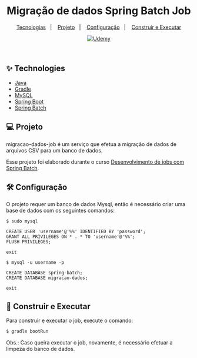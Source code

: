 <h1 align=center>
  Migração de dados Spring Batch Job
</h1>

<p align=center>
  <a href="#-technologies">Tecnologias</a>&nbsp;&nbsp;&nbsp;|&nbsp;&nbsp;&nbsp;
  <a href="#-project">Projeto</a>&nbsp;&nbsp;&nbsp;|&nbsp;&nbsp;&nbsp;
  <a href="#-configuration">Configuração</a>&nbsp;&nbsp;&nbsp;|&nbsp;&nbsp;&nbsp;
  <a href="#-developing">Construir e Executar</a>
</p>

<p align=center>
  <a href="https://www.udemy.com/certificate/UC-6bb2ce42-571a-4186-92e1-dcf686207aed/"> <img alt="Udemy" src=https://img.shields.io/badge/Udemy-EC5252?style=flat-square&logo=Udemy&logoColor=white&labelColor=purple&color=purple&https://www.udemy.com/certificate/UC-6bb2ce42-571a-4186-92e1-dcf686207aed/></a>
</p>

<br>

## ✨ Technologies

- [Java](https://www.oracle.com/java/technologies/downloads/)
- [Gradle](https://docs.gradle.org/current/userguide/userguide.html)
- [MySQL](https://dev.mysql.com/downloads/mysql/)
- [Spring Boot](https://spring.io/projects/spring-boot)
- [Spring Batch](https://spring.io/projects/spring-batch)

## 💻 Projeto

migracao-dados-job é um serviço que efetua a migração de dados de arquivos CSV para um banco de dados.

Esse projeto foi elaborado durante o curso [Desenvolvimento de jobs com Spring Batch](https://www.udemy.com/share/103eh43@WkfdGKu8A6NAdGpSxOIOLN9tjcdECAP3NEiN3MdU4dH98wKcM9gwKAvTr6u4EryC/).

## 🛠️ Configuração

O projeto requer um banco de dados Mysql, então é necessário criar uma base de dados com os seguintes comandos:

```
$ sudo mysql

CREATE USER 'username'@'%%' IDENTIFIED BY 'password';
GRANT ALL PRIVILEGES ON * . * TO 'username'@'%%';
FLUSH PRIVILEGES;

exit

$ mysql -u username -p

CREATE DATABASE spring-batch;
CREATE DATABASE migracao-dados;

exit
```

## 🚀 Construir e Executar

Para construir e executar o job, execute o comando:

```sh
$ gradle bootRun
```

Obs.: Caso queira executar o job, novamente, é necessário efetuar a limpeza do banco de dados.

